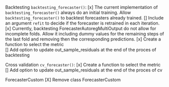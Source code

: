 Backtesting `backtesting_forecaster()`:
    [x] The current implementation of `backtesting_forecaster()` always do an initial training. Allow `backtesting_forecaster()` to backtest forecasters already trained.
    [] Include an argument `refit` to decide if the forecaster is retrained in each iteration.
    [x] Currently, backtesting ForecasterAutoregMultiOutput do not allow for incomplete folds. Allow it including dummy values for the remaining steps of the last fold and removing then the corresponding predictions.
    [x] Create a function to select the metric  
    [] Add option to update out_sample_residuals at the end of the proces of backtesting

Cross validation `cv_forecaster()`:
    [x] Create a function to select the metric  
    [] Add option to update out_sample_residuals at the end of the proces of cv

ForecasterCustom
    [X] Remove class ForecasterCustom




